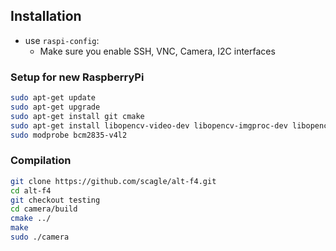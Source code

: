 ## Installation
* use `raspi-config`:
    * Make sure you enable SSH, VNC, Camera, I2C interfaces

### Setup for new RaspberryPi
```bash
sudo apt-get update
sudo apt-get upgrade
sudo apt-get install git cmake 
sudo apt-get install libopencv-video-dev libopencv-imgproc-dev libopencv-highgui-dev libopencv-dev
sudo modprobe bcm2835-v4l2 
```

### Compilation
```bash
git clone https://github.com/scagle/alt-f4.git
cd alt-f4
git checkout testing
cd camera/build
cmake ../
make
sudo ./camera
```
